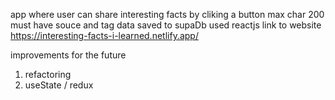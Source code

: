 app where user can share interesting facts by cliking a button max char 200 must have souce and tag data saved to supaDb
used reactjs 
link to website
https://interesting-facts-i-learned.netlify.app/

improvements for the future 
1. refactoring
2. useState / redux 
